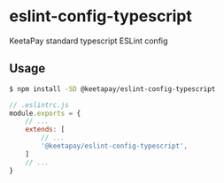 # eslint-config-typescript

KeetaPay standard typescript ESLint config

## Usage

```bash
$ npm install -SD @keetapay/eslint-config-typescript
```

```js
// .eslintrc.js
module.exports = {
    // ...
	extends: [
        // ...
		'@keetapay/eslint-config-typescript',
	]
    // ...
}
```